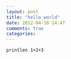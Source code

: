 ```yaml
---
layout: post
title: "hello_world"
date: 2012-04-10 14:47
comments: true
categories: 
---
```

```hello
printlen 1+2+3
```
